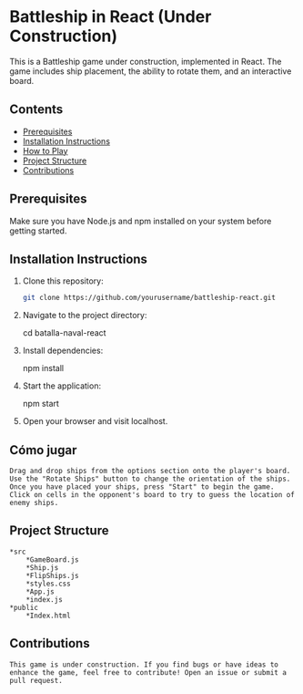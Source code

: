 # Battleship in React (Under Construction)

This is a Battleship game under construction, implemented in React. The game includes ship placement, the ability to rotate them, and an interactive board.

## Contents

- [Prerequisites](#prerequisites)
- [Installation Instructions](#installation-instructions)
- [How to Play](#how-to-play)
- [Project Structure](#project-structure)
- [Contributions](#contributions)

## Prerequisites

Make sure you have Node.js and npm installed on your system before getting started.

## Installation Instructions

1. Clone this repository:

   ```bash
   git clone https://github.com/yourusername/battleship-react.git

2. Navigate to the project directory:

    cd batalla-naval-react

3. Install dependencies:

    npm install

4. Start the application:

    npm start

5. Open your browser and visit localhost.

## Cómo jugar

    Drag and drop ships from the options section onto the player's board. Use the "Rotate Ships" button to change the orientation of the ships. Once you have placed your ships, press "Start" to begin the game. Click on cells in the opponent's board to try to guess the location of enemy ships.

## Project Structure
    *src
        *GameBoard.js
        *Ship.js
        *FlipShips.js
        *styles.css
        *App.js
        *index.js
    *public
        *Index.html

## Contributions

    This game is under construction. If you find bugs or have ideas to enhance the game, feel free to contribute! Open an issue or submit a pull request.
